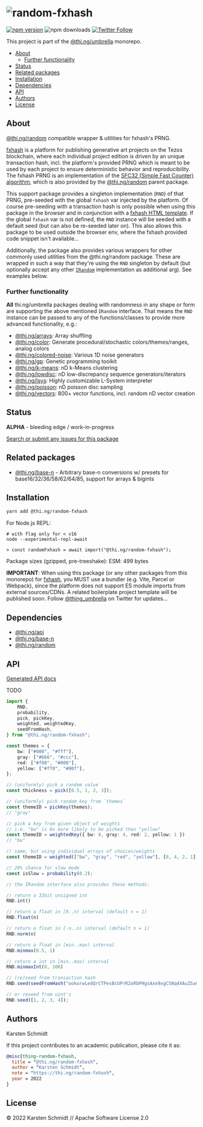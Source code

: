 <!-- This file is generated - DO NOT EDIT! -->

# ![random-fxhash](https://media.thi.ng/umbrella/banners-20220914/thing-random-fxhash.svg?ae3fa3f5)

[![npm version](https://img.shields.io/npm/v/@thi.ng/random-fxhash.svg)](https://www.npmjs.com/package/@thi.ng/random-fxhash)
![npm downloads](https://img.shields.io/npm/dm/@thi.ng/random-fxhash.svg)
[![Twitter Follow](https://img.shields.io/twitter/follow/thing_umbrella.svg?style=flat-square&label=twitter)](https://twitter.com/thing_umbrella)

This project is part of the
[@thi.ng/umbrella](https://github.com/thi-ng/umbrella/) monorepo.

- [About](#about)
  - [Further functionality](#further-functionality)
- [Status](#status)
- [Related packages](#related-packages)
- [Installation](#installation)
- [Dependencies](#dependencies)
- [API](#api)
- [Authors](#authors)
- [License](#license)

## About

[@thi.ng/random](https://github.com/thi-ng/umbrella/tree/develop/packages/random) compatible wrapper & utilities for fxhash's PRNG.

[fxhash](https://fxhash.xyz) is a platform for publishing generative art
projects on the Tezos blockchain, where each individual project edition is
driven by an unique transaction hash, incl. the platform's provided PRNG which
is meant to be used by each project to ensure deterministic behavior and
reproducibility. The fxhash PRNG is an implementation of the [SFC32 (Simple Fast
Counter)
algorithm](https://github.com/thi-ng/umbrella/blob/develop/packages/random/src/sfc32.ts),
which is also provided by the
[@thi.ng/random](https://github.com/thi-ng/umbrella/tree/develop/packages/random)
parent package.

This support package provides a singleton implementation (`RND`) of that PRNG,
pre-seeded with the global `fxhash` var injected by the platform. Of course
pre-seeding with a transaction hash is only possible when using this package in
the browser and in conjunction with a [fxhash HTML
template](https://www.fxhash.xyz/doc/artist/guide-publish-generative-token#3-ways-to-start-a-project).
If the global `fxhash` var is not defined, the `RND` instance will be seeded
with a default seed (but can also be re-seeded later on). This also allows this
package to be used outside the browser env, where the fxhash provided code
snippet isn't available...

Additionally, the package also provides various wrappers for other commonly used
utilities from the @thi.ng/random package. These are wrapped in such a way that
they're using the `RND` singleton by default (but optionally accept any other
[`IRandom`](https://docs.thi.ng/umbrella/random/interfaces/IRandom.html)
implementation as additional arg). See examples below.

### Further functionality

**All** thi.ng/umbrella packages dealing with randomness in any shape or form
are supporting the above mentioned `IRandom` interface. That means the `RND`
instance can be passed to any of the functions/classes to provide more advanced
functionality, e.g.:

- [@thi.ng/arrays](https://github.com/thi-ng/umbrella/tree/develop/packages/arrays): Array shuffling
- [@thi.ng/color](https://github.com/thi-ng/umbrella/tree/develop/packages/color): Generate procedural/stochastic colors/themes/ranges, analog colors
- [@thi.ng/colored-noise](https://github.com/thi-ng/umbrella/tree/develop/packages/colored-noise): Various 1D noise generators
- [@thi.ng/gp](https://github.com/thi-ng/umbrella/tree/develop/packages/gp): Genetic programming toolkit
- [@thi.ng/k-means](https://github.com/thi-ng/umbrella/tree/develop/packages/k-means): nD k-Means clustering
- [@thi.ng/lowdisc](https://github.com/thi-ng/umbrella/tree/develop/packages/lowdisc): nD low-discrepancy sequence generators/iterators
- [@thi.ng/lsys](https://github.com/thi-ng/umbrella/tree/develop/packages/lsys): Highly customizable L-System interpreter
- [@thi.ng/poisson](https://github.com/thi-ng/umbrella/tree/develop/packages/poisson): nD poisson disc sampling
- [@thi.ng/vectors](https://github.com/thi-ng/umbrella/tree/develop/packages/vectors): 800+ vector functions, incl. random nD vector creation

## Status

**ALPHA** - bleeding edge / work-in-progress

[Search or submit any issues for this package](https://github.com/thi-ng/umbrella/issues?q=%5Brandom-fxhash%5D+in%3Atitle)

## Related packages

- [@thi.ng/base-n](https://github.com/thi-ng/umbrella/tree/develop/packages/base-n) - Arbitrary base-n conversions w/ presets for base16/32/36/58/62/64/85, support for arrays & bigints

## Installation

```bash
yarn add @thi.ng/random-fxhash
```

For Node.js REPL:

```text
# with flag only for < v16
node --experimental-repl-await

> const randomFxhash = await import("@thi.ng/random-fxhash");
```

Package sizes (gzipped, pre-treeshake): ESM: 499 bytes

**IMPORTANT**: When using this package (or any other packages from this
monorepo) for [fxhash](https://fxhash.xyz), you MUST use a bundler (e.g. Vite,
Parcel or Webpack), since the platform does not support ES module imports from
external sources/CDNs. A related boilerplate project template will be published
soon. Follow [@thing_umbrella](https://twitter.com/thing_umbrella) on Twitter
for updates...

## Dependencies

- [@thi.ng/api](https://github.com/thi-ng/umbrella/tree/develop/packages/api)
- [@thi.ng/base-n](https://github.com/thi-ng/umbrella/tree/develop/packages/base-n)
- [@thi.ng/random](https://github.com/thi-ng/umbrella/tree/develop/packages/random)

## API

[Generated API docs](https://docs.thi.ng/umbrella/random-fxhash/)

TODO

```ts
import {
    RND,
    probability,
    pick, pickKey,
    weighted, weightedKey,
    seedFromHash,
} from "@thi.ng/random-fxhash";

const themes = {
    bw: ["#000", "#fff"],
    gray: ["#666", "#ccc"],
    red: ["#f00", "#000"],
    yellow: ["#ff0", "#00f"],
};

// (uniformly) pick a random value
const thickness = pick([0.5, 1, 2, 3]);

// (uniformly) pick random key from `themes`
const themeID = pickKey(themes);
// "gray"

// pick a key from given object of weights
// i.e. "bw" is 8x more likely to be picked than "yellow"
const themeID = weightedKey({ bw: 8, gray: 4, red: 2, yellow: 1 })
// "bw"

// same, but using individual arrays of choices/weights
const themeID = weighted(["bw", "gray", "red", "yellow"], [8, 4, 2, 1]);

// 20% chance for slow mode
const isSlow = probability(0.2);

// the IRandom interface also provides these methods:

// return a 32bit unsigned int
RND.int()

// return a float in [0..n) interval (default n = 1)
RND.float(n)

// return a float in [-n..n) interval (default n = 1)
RND.norm(n)

// return a float in [min..max) interval
RND.minmax(0.5, 1)

// return a int in [min..max) interval
RND.minmaxInt(0, 100)

// (re)seed from transaction hash
RND.seed(seedFromHash("ookorwLedQrCTPesBcUPrR2oRbPHgsAxe9xgCSNq4XAuZSaCvaB"));

// or reseed from uint's
RND.seed([1, 2, 3, 4]);

```

## Authors

Karsten Schmidt

If this project contributes to an academic publication, please cite it as:

```bibtex
@misc{thing-random-fxhash,
  title = "@thi.ng/random-fxhash",
  author = "Karsten Schmidt",
  note = "https://thi.ng/random-fxhash",
  year = 2022
}
```

## License

&copy; 2022 Karsten Schmidt // Apache Software License 2.0
